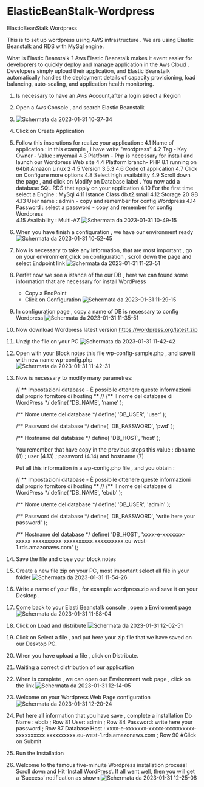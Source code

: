 # ElasticBeanStalk-Wordpress
ElasticBeanStalk Wordpress

This is to set up wordpress using AWS infrastructure . 
We are using Elastic Beanstalk and RDS with MySql engine.

What is Elastic Beanstalk ?
Aws Elastic Beanstalk makes it event esaier for developrers to quickly deploy and manage application in the Aws Cloud . Developers simply upload their application, and Elastic Beanstalk automatically handles the deployment details of capacity provisioning, load balancing, auto-scaling, and application health monitoring.



1. Is necessary to have an Aws Account,after a login select a Region 

2. Open a Aws Console , and search Elastic Beanstalk 

2. ![Schermata da 2023-01-31 10-37-34](https://user-images.githubusercontent.com/123361990/215723480-72b9aad8-bd7d-47a0-811f-d4489ef3fe2e.png)
3. Click on Create Application 

4. Follow this inscrutions for realize your application :
   4.1 Name of application : in this example , i have write "wordpress"
   4.2 Tag - Key Owner - Value : myemail 
   4.3 Platform - Php is necessary for install and launch our Wordpress Web site 
   4.4 Platform branch- PHP 8.1 running on 64bit Amazon Linux 2
   4.5 Version 3.5.3 
   4.6 Code of application 
   4.7 Click on Configure more options 
   4.8 Select high availability 
   4.9 Scroll down the page , and click on Modify on Database label . You now add a database SQL RDS that apply on your application 
   4.10 For the first time select a Engine : MySql 
   4.11 Istance Class db.t2.small 
   4.12 Storage 20 GB 
   4.13 User name : admin - copy and remember for config Wordpress 
   4.14 Password : select a password - copy and remember for config Wordpress  
   4.15 Availability  : Multi-AZ
![Schermata da 2023-01-31 10-49-15](https://user-images.githubusercontent.com/123361990/215726229-c3e1b3ec-8eb1-4e8c-9fa9-acf747ab6184.png)

5. When you have finish a configuration , we have our environment ready 
![Schermata da 2023-01-31 10-52-45](https://user-images.githubusercontent.com/123361990/215727578-3bfa30c2-1646-45ad-9d15-d2f72df2bca0.png)

6. Now is necessary to take any information, that are most important , go on your environment click on configuration , scroll down the page and select 
   Endpoint link 
   ![Schermata da 2023-01-31 11-23-51](https://user-images.githubusercontent.com/123361990/215735183-c3d2e69f-e71f-4a52-ae9d-fa3a2f149388.png)

7. Perfet now we see a istance of the our DB , here we can found some information that are necessary for install WordPress 
    - Copy a EndPoint 
    - Click on Configuration 
![Schermata da 2023-01-31 11-29-15](https://user-images.githubusercontent.com/123361990/215736306-e5b94ab4-7d14-47a6-adb2-32ac72967216.png)

8. In configuration page , copy a name of DB is necessary to config Wordpress
   ![Schermata da 2023-01-31 11-35-51](https://user-images.githubusercontent.com/123361990/215737026-86b5359f-1663-4497-a1f6-569cadf0db48.png)

6. Now download Wordpress latest version https://wordpress.org/latest.zip

7. Unzip the file on your PC 
![Schermata da 2023-01-31 11-42-42](https://user-images.githubusercontent.com/123361990/215738696-a45213dd-4758-454d-987b-eecd1a2a40e4.png)

8. Open with your Block notes this file wp-config-sample.php , and save it with new name wp-config.php  
![Schermata da 2023-01-31 11-42-31](https://user-images.githubusercontent.com/123361990/215738550-c552c0e4-c997-47c3-840f-42d321e2b2fd.png)

9. Now is necessary to modify many parametres: 

   // ** Impostazioni database - È possibile ottenere queste informazioni dal proprio fornitore di hosting ** //
   /** Il nome del database di WordPress */
   define( 'DB_NAME', 'name' );

   /** Nome utente del database */
   define( 'DB_USER', 'user' );

   /** Password del database */
   define( 'DB_PASSWORD', 'pwd' );

   /** Hostname del database */
   define( 'DB_HOST', 'host' );

   You remember that have copy in the previous steps this value : dbname (8) ; user (4.13) ; password (4.14) and hostname (7)
   
   Put all this information in a wp-config.php file , and you obtain  : 
   
   // ** Impostazioni database - È possibile ottenere queste informazioni dal proprio fornitore di hosting ** //
   /** Il nome del database di WordPress */
   define( 'DB_NAME', 'ebdb' );

   /** Nome utente del database */
   define( 'DB_USER', 'admin' );

   /** Password del database */
   define( 'DB_PASSWORD', 'write here your password' );

   /** Hostname del database */
   define( 'DB_HOST', 'xxxx-e-xxxxxxx-xxxxx-xxxxxxxxxx-xxxxxxxxxx.xxxxxxxxxx.eu-west-1.rds.amazonaws.com' );
    
10. Save the file and close your block notes

11. Create a new file zip on your PC, most important select all file in your folder
![Schermata da 2023-01-31 11-54-26](https://user-images.githubusercontent.com/123361990/215741224-f2991df4-fbf1-4054-a5c0-a474a67d8633.png)

12. Write a name of your file , for example wordpress.zip and save it on your Desktop . 

13. Come back to your Elasti Beanstalk console , open a Enviroment page 
![Schermata da 2023-01-31 11-58-04](https://user-images.githubusercontent.com/123361990/215742907-341c9ca1-dcbe-4338-96ab-f80dd134e087.png)

14. Click on Load and distribute 
![Schermata da 2023-01-31 12-02-51](https://user-images.githubusercontent.com/123361990/215743023-5b6e8915-72ef-4934-a43a-62a67eec5914.png)

15. Click on Select a file , and put here your zip file that we have saved on our Desktop PC.
    
16. When you have upload a file , click on Distribute.

17. Waiting a correct distribution of our application

18. When is complete , we can open our Environment web page , click on the link 
![Schermata da 2023-01-31 12-14-05](https://user-images.githubusercontent.com/123361990/215745518-3dde1032-1491-449c-b08e-677632adea37.png)

19. Welcome on your Wordpress Web Page configuration  
![Schermata da 2023-01-31 12-20-24](https://user-images.githubusercontent.com/123361990/215746515-e0ae53c7-05a1-4238-abab-8812143f1bb3.png)

20. Put here all information that you have save , complete a installation 
    Db Name : ebdb ; Row 81
    User: admin ; Row 84
    Password: write here your password ; Row 87
    Database Host : xxxx-e-xxxxxxx-xxxxx-xxxxxxxxxx-xxxxxxxxxx.xxxxxxxxxx.eu-west-1.rds.amazonaws.com ; Row 90
    #Click on Submit 
    
21. Run the Installation 

22. Welcome to the famous five-minuite Wordpress installation process! Scroll down and Hit ‘Install WordPress’. If all went well, then you will get a ‘Success’ notification as shown
![Schermata da 2023-01-31 12-25-08](https://user-images.githubusercontent.com/123361990/215747541-ac52ee23-29ac-48ef-b1e6-500da53729b6.png)


    




